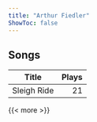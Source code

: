 ```yaml
---
title: "Arthur Fiedler"
ShowToc: false
---
```


## Songs
Title | Plays 
----- | -----: 
Sleigh Ride | 21

{{< more >}}